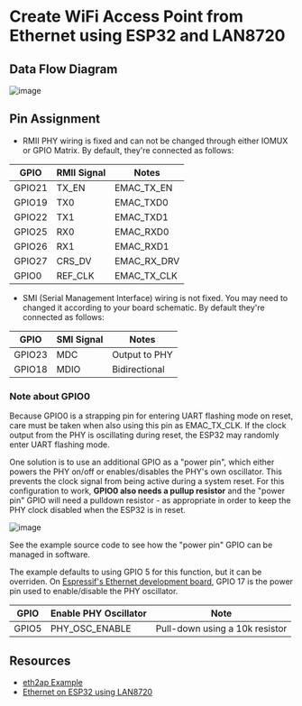# Create WiFi Access Point from Ethernet using ESP32 and LAN8720

## Data Flow Diagram

![image](https://user-images.githubusercontent.com/1549028/219956491-9f2266be-5e33-488e-a908-bc087b6257b6.png)

## Pin Assignment

* RMII PHY wiring is fixed and can not be changed through either IOMUX or GPIO Matrix. By default, they're connected as follows:

| GPIO   | RMII Signal | Notes        |
| ------ | ----------- | ------------ |
| GPIO21 | TX_EN       | EMAC_TX_EN   |
| GPIO19 | TX0         | EMAC_TXD0    |
| GPIO22 | TX1         | EMAC_TXD1    |
| GPIO25 | RX0         | EMAC_RXD0    |
| GPIO26 | RX1         | EMAC_RXD1    |
| GPIO27 | CRS_DV      | EMAC_RX_DRV  |
| GPIO0  | REF_CLK     | EMAC_TX_CLK  |

* SMI (Serial Management Interface) wiring is not fixed. You may need to changed it according to your board schematic. By default they're connected as follows:

| GPIO   | SMI Signal  | Notes         |
| ------ | ----------- | ------------- |
| GPIO23 | MDC         | Output to PHY |
| GPIO18 | MDIO        | Bidirectional |

### Note about GPIO0

Because GPIO0 is a strapping pin for entering UART flashing mode on reset, care must be taken when also using this pin as EMAC_TX_CLK. If the clock output from the PHY is oscillating during reset, the ESP32 may randomly enter UART flashing mode.

One solution is to use an additional GPIO as a "power pin", which either powers the PHY on/off or enables/disables the PHY's own oscillator. This prevents the clock signal from being active during a system reset. For this configuration to work, **GPIO0 also needs a pullup resistor** and the "power pin" GPIO will need a pulldown resistor - as appropriate in order to keep the PHY clock disabled when the ESP32 is in reset.

![image](https://user-images.githubusercontent.com/1549028/219957212-87524430-c882-499d-b07a-3611dd4a5865.png)

See the example source code to see how the "power pin" GPIO can be managed in software.

The example defaults to using GPIO 5 for this function, but it can be overriden. On [Espressif's Ethernet development board](https://docs.espressif.com/projects/esp-idf/en/latest/esp32/hw-reference/esp32/get-started-ethernet-kit.html), GPIO 17 is the power pin used to enable/disable the PHY oscillator.

| GPIO   | Enable PHY Oscillator  | Note                           |
| ------ | ---------------------- | ------------------------------ |
| GPIO5  | PHY_OSC_ENABLE         | Pull-down using a 10k resistor |

## Resources

- [eth2ap Example](https://github.com/espressif/esp-idf/tree/release/v5.0/examples/ethernet/eth2ap)
- [Ethernet on ESP32 using LAN8720](https://sautter.com/blog/ethernet-on-esp32-using-lan8720/)
